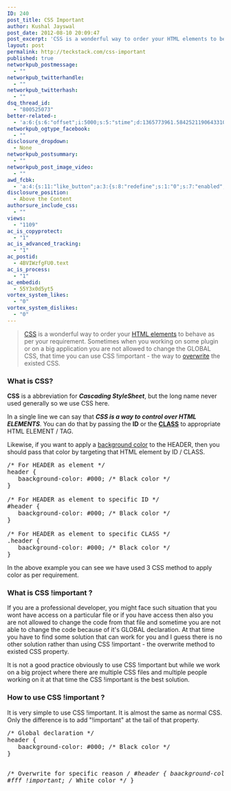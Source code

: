 ```yaml
---
ID: 240
post_title: CSS Important
author: Kushal Jayswal
post_date: 2012-08-10 20:09:47
post_excerpt: 'CSS is a wonderful way to order your HTML elements to behave as per your requirement. Sometimes when you working on some plugin or on a big application you are not allowed to change the GLOBAL CSS, that time you can use CSS !important - the way to overwrite the existed CSS.'
layout: post
permalink: http://teckstack.com/css-important
published: true
networkpub_postmessage:
  - ""
networkpub_twitterhandle:
  - ""
networkpub_twitterhash:
  - ""
dsq_thread_id:
  - "800525073"
better-related-:
  - 'a:6:{s:6:"offset";i:5000;s:5:"stime";d:1365773961.5842521190643310546875;s:7:"queries";i:14;i:240;a:41:{i:1590;d:25.9658069610595703125;i:1519;d:36.883419036865234375;i:1352;d:46.74109649658203125;i:1323;d:39.915332794189453125;i:206;d:49.15369708721453889666008763015270233154296875;i:1197;d:32.986385345458984375;i:1104;d:28.191997528076171875;i:970;d:21.6909809112548828125;i:937;d:18.219898223876953125;i:912;d:20.480106353759765625;i:893;d:20.831958770751953125;i:874;d:31.18837840740497568958744523115456104278564453125;i:846;d:66.3939845745380097241650219075381755828857421875;i:792;d:44.88757148155799114874753286130726337432861328125;i:774;d:19.3114414215087890625;i:731;d:50.98831675602838942040762049145996570587158203125;i:638;d:19.8136444091796875;i:641;d:22.161342620849609375;i:439;d:23.3682498931884765625;i:401;d:24.152782440185546875;i:340;d:80.4734652592585604224950657226145267486572265625;i:200;d:28.8702239990234375;i:263;d:56.630624330960785073330043815076351165771484375;i:256;d:68.9535390413724371683201752603054046630859375;i:220;d:119.803933950570893784970394335687160491943359375;i:193;d:34.500469207763671875;i:181;d:54.912133730374847573330043815076351165771484375;i:165;d:34.57672940767728420041748904623091220855712890625;i:154;d:9.097400665283203125;i:146;d:36.3366851806640625;i:141;d:10.33405017852783203125;i:134;d:15.91535854339599609375;i:126;d:23.2847766876220703125;i:111;d:12.7651920318603515625;i:99;d:4.310210704803466796875;i:88;d:17.4683895111083984375;i:82;d:8.9462146759033203125;i:78;d:1.18196856975555419921875;i:48;d:17.9295101165771484375;i:42;d:0.661465108394622802734375;i:24;d:42.944622039794921875;}s:5:"etime";d:1365773961.6165049076080322265625;s:5:"ctime";i:1365773961;}'
networkpub_ogtype_facebook:
  - ""
disclosure_dropdown:
  - None
networkpub_postsummary:
  - ""
networkpub_post_image_video:
  - ""
awd_fcbk:
  - 'a:4:{s:11:"like_button";a:3:{s:8:"redefine";s:1:"0";s:7:"enabled";s:1:"0";s:5:"place";s:3:"top";}s:9:"opengraph";a:1:{s:11:"object_link";s:0:"";}s:7:"awd_ogp";a:16:{s:2:"id";s:0:"";s:12:"object_title";s:0:"";s:6:"locale";s:5:"en_US";s:10:"determiner";s:4:"auto";s:5:"title";s:7:"%TITLE%";s:4:"type";s:7:"article";s:11:"custom_type";s:10:"teckstack:";s:11:"description";s:13:"%DESCRIPTION%";s:9:"site_name";s:12:"%BLOG_TITLE%";s:3:"url";s:5:"%URL%";s:27:"auto_load_images_attachment";s:1:"0";s:6:"images";a:1:{i:0;s:0:"";}s:27:"auto_load_videos_attachment";s:1:"0";s:6:"videos";a:1:{i:0;s:0:"";}s:27:"auto_load_audios_attachment";s:1:"0";s:6:"audios";a:1:{i:0;s:0:"";}}s:30:"_nonce_options_save_ogp_object";s:10:"89f594fc89";}'
disclosure_position:
  - Above the Content
authorsure_include_css:
  - ""
views:
  - "1109"
ac_is_copyprotect:
  - "1"
ac_is_advanced_tracking:
  - "1"
ac_postid:
  - 4BVIWzfgFU0.text
ac_is_process:
  - "1"
ac_embedid:
  - 55Y3x0d5yt5
vortex_system_likes:
  - "0"
vortex_system_dislikes:
  - "0"
---
```

<blockquote>
<p style="text-align: left;"><a class="zem_slink" title="Cascading Style Sheets" href="http://en.wikipedia.org/wiki/Cascading_Style_Sheets" target="_blank" rel="wikipedia">CSS</a> is a wonderful way to order your <a class="zem_slink" title="HTML element" href="http://en.wikipedia.org/wiki/HTML_element" target="_blank" rel="wikipedia">HTML elements</a> to behave as per your requirement. Sometimes when you working on some plugin or on a big application you are not allowed to change the GLOBAL CSS, that time you can use CSS !important - the way to <a class="zem_slink" title="Insert key" href="http://en.wikipedia.org/wiki/Insert_key" target="_blank" rel="wikipedia">overwrite</a> the existed CSS.</p>
</blockquote>
<h3 style="text-align: left;">What is CSS?</h3>
<strong>CSS</strong> is a abbreviation for <em><strong>Cascading StyleSheet</strong></em>, but the long name never used generally so we use CSS here.

In a single line we can say that <em><strong>CSS is a way to control over HTML ELEMENTS</strong></em>. You can do that by passing the <strong>ID</strong> or the <strong><a class="zem_slink" title="Style sheet (web development)" href="http://en.wikipedia.org/wiki/Style_sheet_%28web_development%29" target="_blank" rel="wikipedia">CLASS</a></strong> to appropriate HTML ELEMENT / TAG.

Likewise, if you want to apply a <a class="zem_slink" title="Web colors" href="http://en.wikipedia.org/wiki/Web_colors" target="_blank" rel="wikipedia">background color</a> to the HEADER, then you should pass that color by targeting that HTML element by ID / CLASS.
<pre class="prettyprint">
/* For HEADER as element */
header {
   baackground-color: #000; /* Black color */
}

/* For HEADER as element to specific ID */
#header {
   baackground-color: #000; /* Black color */
}

/* For HEADER as element to specific CLASS */
.header {
   baackground-color: #000; /* Black color */
}
</pre>
In the above example you can see we have used 3 CSS method to apply color as per requirement.
<h3>What is CSS !important ?</h3>
If you are a professional developer, you might face such situation that you wont have access on a particular file or if you have access then also you are not allowed to change the code from that file and sometime you are not able to change the code because of it's GLOBAL declaration. At that time you have to find some solution that can work for you and I guess there is no other solution rather than using CSS !important - the overwrite method to existed CSS property.

It is not a good practice obviously to use CSS !important but while we work on a big project where there are multiple CSS files and multiple people working on it at that time the CSS !important is the best solution.
<h3>How to use CSS !important ?</h3>
It is very simple to use CSS !important. It is almost the same as normal CSS. Only the difference is to add "!important" at the tail of that property.
<pre class="prettyprint">
/* Global declaration */
header {
   baackground-color: #000; /* Black color */
}

/* Overwrite for specific reason */
#header {
   baackground-color: #fff !important; /* White color */
}
</pre>